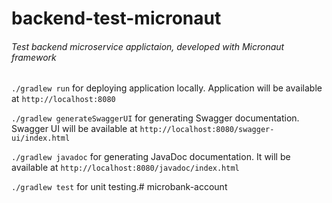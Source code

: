 # backend-test-micronaut
###### Test backend microservice applictaion, developed with Micronaut framework

`./gradlew run` for deploying application locally. Application will be available at `http://localhost:8080`

`./gradlew generateSwaggerUI` for generating Swagger documentation. Swagger UI will be available at `http://localhost:8080/swagger-ui/index.html`

`./gradlew javadoc` for generating JavaDoc documentation. It will be available at `http://localhost:8080/javadoc/index.html` 

`./gradlew test` for unit testing.# microbank-account
